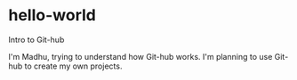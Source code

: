 # hello-world
Intro to Git-hub

I'm Madhu, trying to understand how Git-hub works.
I'm planning to use Git-hub to create my own projects.
